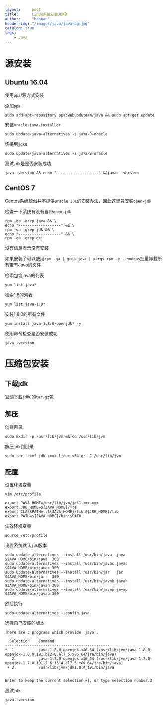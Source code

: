 ```yaml
---
layout:     post
title:      Linux系统安装JDK8
author:     "banban"
header-img: "/images/java/java-bg.jpg"
catalog: true
tags:
    - Java
---
```


# 源安装
## Ubuntu 16.04
使用`ppa`/源方式安装

添加`ppa`
```
sudo add-apt-repository ppa:webupd8team/java && sudo apt-get update
```

安装`oracle-java-installer`
```
sudo update-java-alternatives -s java-8-oracle
```

切换到`jdk8`
```
sudo update-java-alternatives -s java-8-oracle
```

测试`jdk`是是否安装成功
```
java -version && echo "-------------------" &&javac -version
```

## CentOS 7

Centos系统貌似并不提供`Oracle JDK`的安装办法，因此这里只安装`open-jdk`

检查一下系统有没有自带`open-jdk`

```
rpm -qa |grep java && \
echo "-------------------" && \
rpm -qa |grep jdk && \
echo "-------------------" && \
rpm -qa |grep gcj
```
没有信息表示没有安装

如果安装了可以使用`rpm -qa | grep java | xargs rpm -e --nodeps`批量卸载所有带有Java的文件

检索包含java的列表
```
yum list java*
```

检索1.8的列表
```
yum list java-1.8*   
```

安装1.8.0的所有文件
```
yum install java-1.8.0-openjdk* -y
```

使用命令检查是否安装成功
```
java -version
```

# 压缩包安装

## 下载jdk

[官网下载](https://www.oracle.com/technetwork/java/javase/downloads/index.html)`jdk8`的`tar.gz`包

##  解压
创建目录
```
sudo mkdir -p /usr/lib/jvm && cd /usr/lib/jvm
```

解压`jdk`到目录
```
sudo tar -zxvf jdk-xxxx-linux-x64.gz -C /usr/lib/jvm
```

## 配置
设置环境变量
```
vim /etc/profile

export JAVA_HOME=/usr/lib/jvm/jdk1.xxx_xxx
export JRE_HOME=${JAVA_HOME}/jre
export CLASSPATH=.:${JAVA_HOME}/lib:${JRE_HOME}/lib 
export PATH=${JAVA_HOME}/bin:$PATH
```
生效环境变量
```
source /etc/profile
```

设置系统默认`jdk`版本
```
sudo update-alternatives --install /usr/bin/java  java  $JAVA_HOME/bin/java  300
sudo update-alternatives --install /usr/bin/javac javac $JAVA_HOME/bin/javac 300
sudo update-alternatives --install /usr/bin/jar   jar   $JAVA_HOME/bin/jar   300
sudo update-alternatives --install /usr/bin/javah javah $JAVA_HOME/bin/javah 300
sudo update-alternatives --install /usr/bin/javap javap $JAVA_HOME/bin/javap 300
```

然后执行
```
sudo update-alternatives --config java
```

选择自己安装的版本
```
There are 3 programs which provide 'java'.

  Selection    Command
-----------------------------------------------
*  1           java-1.8.0-openjdk.x86_64 (/usr/lib/jvm/java-1.8.0-openjdk-1.8.0.191.b12-0.el7_5.x86_64/jre/bin/java)
   2           java-1.7.0-openjdk.x86_64 (/usr/lib/jvm/java-1.7.0-openjdk-1.7.0.191-2.6.15.4.el7_5.x86_64/jre/bin/java)
 + 3           /usr/lib/jvm/jdk1.8.0_191/bin/java


Enter to keep the current selection[+], or type selection number:3 
```

测试`jdk`
```
java -version
```
